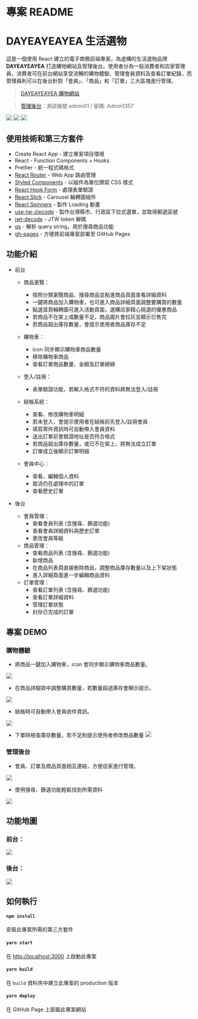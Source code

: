 # 專案 README

# DAYEAYEAYEA 生活選物

這是一個使用 React 建立的電子商務前端專案，為虛構的生活選物品牌 **DAYEAYEAYEA** 打造購物網站及管理後台。使用者分為一般消費者和店家管理員，消費者可在前台網站享受流暢的購物體驗、管理會員資料及查看訂單紀錄，而管理員則可以在後台針對「會員」、「商品」和「訂單」三大區塊進行管理。

> [DAYEAYEAYEA 購物網站](https://dayeayeayea.netlify.app/)

> [管理後台](https://jackielin7789978.github.io/DAYEAYEAYEA-frontend/#/admin/login)：測試帳號 admin01 / 密碼: Admin1357

![](https://i.imgur.com/nSdyHE7.gif)
![](https://i.imgur.com/znJvjej.png)
![](https://i.imgur.com/7adGrfG.png)

## 使用技術和第三方套件

- Create React App - 建立專案項目環境
- React - Function Components + Hooks
- Prettier - 統一程式碼格式
- [React Router](https://www.npmjs.com/package/react-router) - Web App 路由管理
- [Styled Components](https://styled-components.com/) - 以組件為單位撰寫 CSS 樣式
- [React Hook Form](https://www.npmjs.com/package/react-hook-form) - 處理表單驗證
- [React Slick](https://www.npmjs.com/package/react-slick) - Carousel 輪轉圖組件
- [React Spinners](https://www.davidhu.io/react-spinners/) - 製作 Loading 動畫
- [use-tw-zipcode](https://www.npmjs.com/package/use-tw-zipcode) - 製作台灣縣市、行政區下拉式選單，並取得郵遞區號
- [jwt-decode](https://www.npmjs.com/package/jwt-decode) - JTW token 解碼
- [qs](https://www.npmjs.com/package/qs) - 解析 query string，用於搜尋商品功能
- [gh-pages](https://www.npmjs.com/package/gh-pages) - 方便將前端專案部署至 GitHub Pages

## 功能介紹

- 前台

  - 商品瀏覽：
    - 按照分類瀏覽商品、搜尋商品並點進商品頁面查看詳細資料
    - 一鍵將商品加入購物車，也可進入商品詳細頁面調整要購買的數量
    - 點選首頁輪轉圖可進入活動頁面，選購店家精心挑選的優惠商品
    - 若商品不在架上或數量不足，商品圖片會拉灰並顯示已售完
    - 若商品超出庫存數量，會提示使用者商品庫存不足
  - 購物車：

    - icon 同步顯示購物車商品數量
    - 移除購物車商品
    - 查看訂單商品數量、金額及訂單總額

  - 登入/註冊：
    - 表單驗證功能，若輸入格式不符的資料將無法登入/註冊
  - 結帳系統：
    - 查看、修改購物車明細
    - 若未登入，會提示使用者在結帳前先登入/註冊會員
    - 填寫寄件資訊時可自動帶入會員資料
    - 送出訂單前會驗證地址是否符合格式
    - 若商品超出庫存數量，或已不在架上，將無法成立訂單
    - 訂單成立後顯示訂單明細
  - 會員中心：
    - 查看、編輯個人資料
    - 取消仍在處理中的訂單
    - 查看歷史訂單

- 後台
  - 會員管理：
    - 查看會員列表 (含搜尋、篩選功能)
    - 查看會員詳細資料與歷史訂單
    - 更改會員等級
  - 商品管理：
    - 查看商品列表 (含搜尋、篩選功能)
    - 新增商品
    - 在商品列表頁直接刪除商品，調整商品庫存數量以及上下架狀態
    - 進入詳細頁面進一步編輯商品資料
  - 訂單管理：
    - 查看訂單列表 (含搜尋、篩選功能)
    - 查看訂單詳細資料
    - 管理訂單狀態
    - 封存已完成的訂單

## 專案 DEMO

### 購物體驗

- 將商品一鍵加入購物車，icon 會同步顯示購物車商品數量。

![](https://i.imgur.com/yf4qRMV.gif)

- 在商品詳細頁中調整購買數量，若數量超過庫存會顯示提示。

![](https://i.imgur.com/WG34LAi.gif)

- 結帳時可自動帶入會員收件資訊。

![](https://i.imgur.com/0dj0Ma2.gif)

- 下單時檢查庫存數量，若不足則提示使用者修改商品數量
  ![](https://i.imgur.com/j1RwrD5.gif)

### 管理後台

- 會員、訂單及商品頁面相互連結，方便店家進行管理。

![](https://i.imgur.com/0yfTYF7.gif)

- 使用搜尋、篩選功能輕鬆找到所需資料

![](https://i.imgur.com/O7UFeWk.gif)

## 功能地圖

### 前台：

![](https://i.imgur.com/Jh9nlrA.jpg)

### 後台：

![](https://i.imgur.com/h41DhVL.jpg)

## 如何執行

#### `npm install`

安裝此專案所需的第三方套件

#### `yarn start`

在 [http://localhost:3000](http://localhost:3000) 上啟動此專案

#### `yarn build`

在 `build` 資料夾中建立此專案的 production 版本

#### `yarn deploy`

在 GitHub Page 上部屬此專案網站
